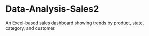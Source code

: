 # Data-Analysis-Sales2
An Excel-based sales dashboard showing trends by product, state, category, and customer.
